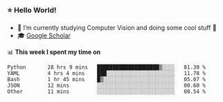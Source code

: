 ### ⭐️ Hello World!

<!--
**hologerry/hologerry** is a ✨ _special_ ✨ repository because its `README.md` (this file) appears on your GitHub profile.

Here are some ideas to get you started:

- 🔭 I’m currently working and studying on Computer Vision
- 🌱 I’m currently learning at Peking University
- 💬 Ask me about 
- 📫 How to reach me: E-mail
- 😄 Pronouns: he/his
- ⚡ Fun fact: Music is the Power
-->


- 🔭 I’m currently studying Computer Vision and doing some cool stuff 🤖
- 🎓 [Google Scholar](https://scholar.google.com/citations?user=3ykqW9wAAAAJ&hl=en)


📊 **This week I spent my time on**

<!--START_SECTION:waka-->

```text
Python       28 hrs 9 mins   ████████████████████▒░░░░   81.30 %
YAML         4 hrs 4 mins    ███░░░░░░░░░░░░░░░░░░░░░░   11.78 %
Bash         1 hr 45 mins    █▒░░░░░░░░░░░░░░░░░░░░░░░   05.07 %
JSON         12 mins         ░░░░░░░░░░░░░░░░░░░░░░░░░   00.60 %
Other        11 mins         ░░░░░░░░░░░░░░░░░░░░░░░░░   00.54 %
```

<!--END_SECTION:waka-->
